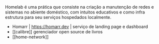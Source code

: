 
Homelab é uma prática que consiste na criação a manutenção de redes e sistemas no abiente doméstico, com intuitos educativos e como infra estrutura para seu serviços hospedados localmente.

- Homarr | https://homarr.dev | serviço de landing page e dashboard
- [[calibre]] gerenciador open source de livros
-  [[home-network]]